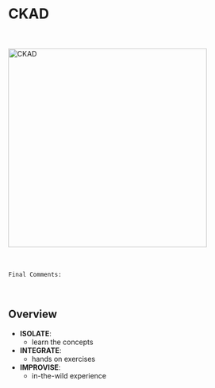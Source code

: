 # CKAD

<br>
<br>

<img width="400" alt="CKAD" src="https://user-images.githubusercontent.com/34093915/126874239-bee97f81-3fab-409f-95d9-6d09652a744f.png">

<br>
<br>
<br>

``` Final Comments: ```

<br>

## Overview
* **ISOLATE**: 
    * learn the concepts
* **INTEGRATE**: 
    * hands on exercises
* **IMPROVISE**: 
    * in-the-wild experience

